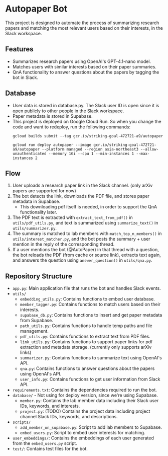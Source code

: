 # Autopaper Bot
This project is designed to automate the process of summarizing research papers and matching the most relevant users based on their interests, in the Slack workspace.

## Features
- Summarizes research papers using OpenAI's GPT-4.1-nano model.
- Matches users with similar interests based on their paper summaries.
- QnA functionality to answer questions about the papers by tagging the bot in Slack.

## Database
- User data is stored in database.py. The Slack user ID is open since it is open publicly to other people in the Slack workspace.
- Paper metadata is stored in Supabase.
- This project is deployed on Google Cloud Run. So when you change the code and want to redeploy, run the following commands:
    ```
    gcloud builds submit --tag gcr.io/striking-goal-472721-a9/autopaper
    
    gcloud run deploy autopaper --image gcr.io/striking-goal-472721-a9/autopaper --platform managed --region asia-northeast3 --allow-unauthenticated --memory 1Gi --cpu 1 --min-instances 1 --max-instances 2
    ```

## Flow
1. User uploads a research paper link in the Slack channel. (only arXiv papers are supported for now)
2. The bot detects the link, downloads the PDF file, and stores paper metadata in Supabase.
    - This downloading pdf itself is needed, in order to support the QnA functionality later.
3. The PDF text is extracted with `extract_text_from_pdf()` in `utils/pdf_utils.py`, and text is summarized using `summarize_text()` in `utils/summarizer.py`.
4. The summary is matched to lab members with `match_top_n_members()` in `utils/interest_matcher.py`, and the bot posts the summary + user mention in the reply of the corresponding thread.
5. If a user mentions the bot (@AutoPaper) in that thread with a question, the bot reloads the PDF (from cache or source link), extracts text again, and answers the question using `answer_question()` in `utils/qna.py`.

## Repository Structure
- `app.py`: Main application file that runs the bot and handles Slack events.
- `utils/`
    - `embedding_utils.py`: Contains functions to embed user database.
    - `member_tagger.py`: Contains functions to match users based on their interests.
    - `supabase_db.py`: Contains functions to insert and get paper metadata from Supabase.
    - `path_utils.py`: Contains functions to handle temp paths and file management.
    - `pdf_utils.py`: Contains functions to extract text from PDF files.
    - `link_utils.py`: Contains functions to support paper links for pdf extraction and metadata storage. (currently only supports arXiv links)
    - `summarizer.py`: Contains functions to summarize text using OpenAI's API.
    - `qna.py`: Contains functions to answer questions about the papers using OpenAI's API.
    - `user_info.py`: Contains functions to get user information from Slack API.
- `requirements.txt`: Contains the dependencies required to run the bot.
- `database/` - Not using for deploy version, since we're using Supabase.
    - `member.py`: Contains the lab member data including their Slack user IDs, keywords, and interests.
    - `project.py`: (TODO) Contains the project data including project channel Slack IDs, keywords, and descriptions.
- `scripts/`
    - `add_member_on_supabase.py`: Script to add lab members to Supabase.
    - `embed_users.py`: Script to embed user interests for matching.
- `user_embeddings/`: Contains the embeddings of each user generated from the `embed_users.py` script.
- `test/`: Contains test files for the bot.